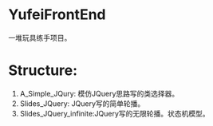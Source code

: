 # YufeiFrontEnd
一堆玩具练手项目。
# Structure:
1. A_Simple_JQury: 模仿JQuery思路写的类选择器。
2. Slides_JQuery: JQuery写的简单轮播。
3. Slides_JQuery_infinite:JQuery写的无限轮播。状态机模型。